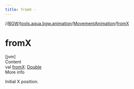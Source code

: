 ```yaml
---
title: fromX -
---
```

//[BGW](../../../index.md)/[tools.aqua.bgw.animation](../index.md)/[MovementAnimation](index.md)/[fromX](from-x.md)



# fromX  
[jvm]  
Content  
val [fromX](from-x.md): [Double](https://kotlinlang.org/api/latest/jvm/stdlib/kotlin/-double/index.html)  
More info  


Initial X position.

  



